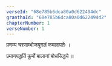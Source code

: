 ```yaml
---
verseId: "68e785b6dca80a0d622494dc"
granthaId: "68e785b6dca80a0d622494d2"
chapterNumber: 1
verseNumber: 1
---
```


<p>


















</p><p><span style="font-family: Mangal, serif;">प्रणम्य चरणाम्भोजयुगलं कमलापतेः ।</span></p><p>

</p><p><span style="font-family: Mangal, serif;">प्रमाणपद्धतिं कुर्मो बालानां बोधसिद्धये ॥</span></p><p>





</p>
